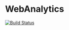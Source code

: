 # WebAnalytics

[![Build Status](https://travis-ci.org/haribaskar/webanalytics.svg?branch=master)](https://travis-ci.org/haribaskar/webanalytics)

